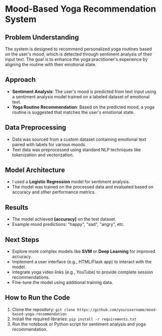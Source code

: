 
# Mood-Based Yoga Recommendation System

## Problem Understanding
The system is designed to recommend personalized yoga routines based on the user's mood, which is detected through sentiment analysis of their input text. The goal is to enhance the yoga practitioner's experience by aligning the routine with their emotional state.

## Approach
- **Sentiment Analysis**: The user's mood is predicted from text input using a sentiment analysis model trained on a labeled dataset of emotional text.
- **Yoga Routine Recommendation**: Based on the predicted mood, a yoga routine is suggested that matches the user's emotional state.

## Data Preprocessing
- Data was sourced from a custom dataset containing emotional text paired with labels for various moods.
- Text data was preprocessed using standard NLP techniques like tokenization and vectorization.

## Model Architecture
- I used a **Logistic Regression** model for sentiment analysis.
- The model was trained on the processed data and evaluated based on accuracy and other performance metrics.

## Results
- The model achieved **[accuracy]** on the test dataset.
- Example mood predictions: "happy", "sad", "angry", etc.

## Next Steps
- Explore more complex models like **SVM** or **Deep Learning** for improved accuracy.
- Implement a user interface (e.g., HTML/Flask app) to interact with the model.
- Integrate yoga video links (e.g., YouTube) to provide complete session recommendations.
- Fine-tune the model using additional training data.

## How to Run the Code
1. Clone the repository: `git clone https://github.com/yourusername/mood-based-yoga-recommendation`
2. Install the required libraries: `pip install -r requirements.txt`
3. Run the notebook or Python script for sentiment analysis and yoga recommendation.

